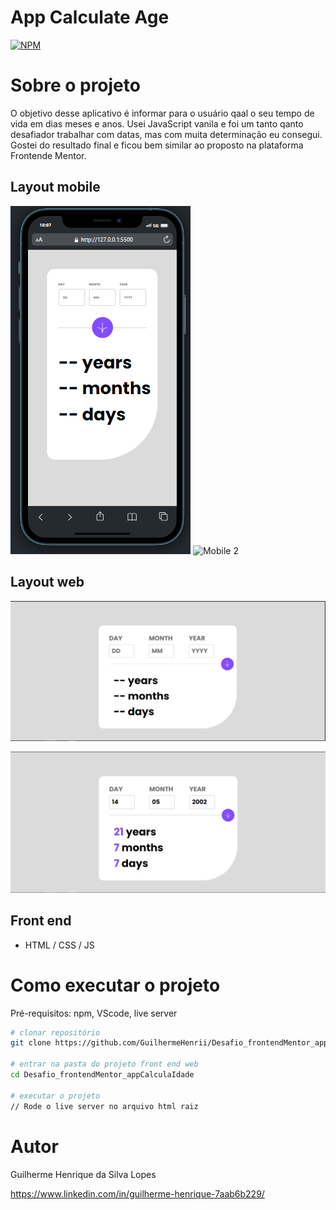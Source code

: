 # App Calculate Age 
[![NPM](https://img.shields.io/npm/l/react)](https://github.com/GuilhermeHenrii/Desafio_frontendMentor_appCalculaIdade/blob/main/LICENSE)
# Sobre o projeto

O objetivo desse aplicativo é informar para o usuário qaal o seu tempo de vida em dias meses e anos.
Usei JavaScript vanila e foi um tanto qanto desafiador trabalhar com datas, mas com muita determinação eu consegui. Gostei do resultado final e ficou bem similar ao proposto na plataforma Frontende Mentor.

## Layout mobile
![Mobile 1](./public/assets/images/calcula-idade-mobile.PNG) ![Mobile 2](./public/assets/images/calcula-idade-mobile2.PNG.PNG)

## Layout web
![Web 1](./public/assets/images/calcula-idade-web.PNG)

![Web 2](./public/assets/images/calcula-idade-web2.PNG)

## Front end
- HTML / CSS / JS

# Como executar o projeto

Pré-requisitos: npm, VScode, live server

```bash
# clonar repositório
git clone https://github.com/GuilhermeHenrii/Desafio_frontendMentor_appCalculaIdade.git

# entrar na pasta do projeto front end web
cd Desafio_frontendMentor_appCalculaIdade

# executar o projeto
// Rode o live server no arquivo html raiz
```

# Autor

Guilherme Henrique da Silva Lopes

https://www.linkedin.com/in/guilherme-henrique-7aab6b229/

